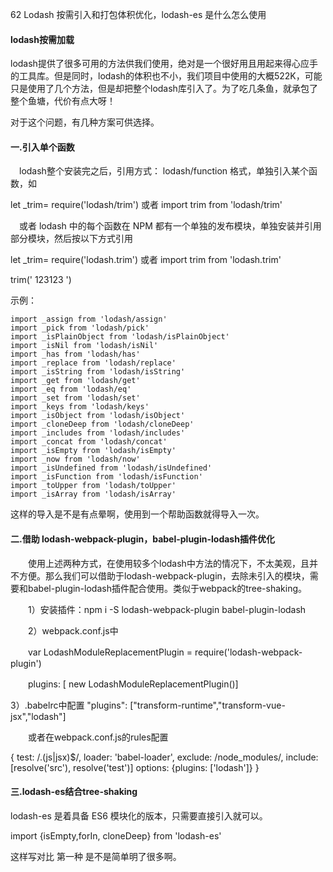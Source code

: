 62 Lodash 按需引入和打包体积优化，lodash-es 是什么怎么使用

#### lodash按需加载
lodash提供了很多可用的方法供我们使用，绝对是一个很好用且用起来得心应手的工具库。但是同时，lodash的体积也不小，我们项目中使用的大概522K，可能只是使用了几个方法，但是却把整个lodash库引入了。为了吃几条鱼，就承包了整个鱼塘，代价有点大呀！

对于这个问题，有几种方案可供选择。

#### 一.引入单个函数

　lodash整个安装完之后，引用方式： lodash/function 格式，单独引入某个函数，如

let _trim= require('lodash/trim') 或者 import trim from 'lodash/trim'

　或者 lodash 中的每个函数在 NPM 都有一个单独的发布模块，单独安装并引用部分模块，然后按以下方式引用

let _trim= require('lodash.trim') 或者 import trim from 'lodash.trim'

trim(' 123123 ')

示例：

```
import _assign from 'lodash/assign'
import _pick from 'lodash/pick'
import _isPlainObject from 'lodash/isPlainObject'
import _isNil from 'lodash/isNil'
import _has from 'lodash/has'
import _replace from 'lodash/replace'
import _isString from 'lodash/isString'
import _get from 'lodash/get'
import _eq from 'lodash/eq'
import _set from 'lodash/set'
import _keys from 'lodash/keys'
import _isObject from 'lodash/isObject'
import _cloneDeep from 'lodash/cloneDeep'
import _includes from 'lodash/includes'
import _concat from 'lodash/concat'
import _isEmpty from 'lodash/isEmpty'
import _now from 'lodash/now'
import _isUndefined from 'lodash/isUndefined'
import _isFunction from 'lodash/isFunction'
import _toUpper from 'lodash/toUpper'
import _isArray from 'lodash/isArray'
```

这样的导入是不是有点晕啊，使用到一个帮助函数就得导入一次。

#### 二.借助 lodash-webpack-plugin，babel-plugin-lodash插件优化

　　使用上述两种方式，在使用较多个lodash中方法的情况下，不太美观，且并不方便。那么我们可以借助于lodash-webpack-plugin，去除未引入的模块，需要和babel-plugin-lodash插件配合使用。类似于webpack的tree-shaking。

　　1）安装插件：npm i -S lodash-webpack-plugin babel-plugin-lodash

　　2）webpack.conf.js中

　　var LodashModuleReplacementPlugin = require('lodash-webpack-plugin')

　　plugins: [ new LodashModuleReplacementPlugin()]

3）.babelrc中配置 "plugins": ["transform-runtime","transform-vue-jsx","lodash"]

　　或者在webpack.conf.js的rules配置

{
  test: /\.(js|jsx)$/,
  loader: 'babel-loader',
  exclude: /node_modules/,
  include: [resolve('src'), resolve('test')]
  options: {plugins: ['lodash']}
}


#### 三.lodash-es结合tree-shaking

lodash-es 是着具备 ES6 模块化的版本，只需要直接引入就可以。

import {isEmpty,forIn, cloneDeep} from 'lodash-es'

这样写对比 第一种 是不是简单明了很多啊。
